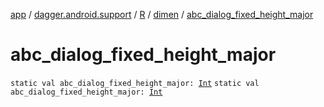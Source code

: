 [app](../../../index.md) / [dagger.android.support](../../index.md) / [R](../index.md) / [dimen](index.md) / [abc_dialog_fixed_height_major](./abc_dialog_fixed_height_major.md)

# abc_dialog_fixed_height_major

`static val abc_dialog_fixed_height_major: `[`Int`](https://kotlinlang.org/api/latest/jvm/stdlib/kotlin/-int/index.html)
`static val abc_dialog_fixed_height_major: `[`Int`](https://kotlinlang.org/api/latest/jvm/stdlib/kotlin/-int/index.html)